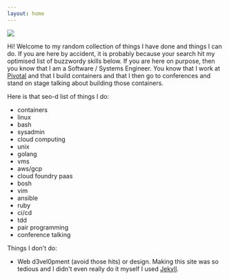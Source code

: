 ```yaml
---
layout: home
---
```

<div class="home">
<link rel="stylesheet" href="/css/mine.css">
<div>
<div class="home-div-right"><img class="avatar" src="https://avatars0.githubusercontent.com/u/8898786?s=400&v=4"></div>
<p>Hi! Welcome to my random collection of things I have done and things I can do. If you are here by accident, it is probably because your search hit my
optimised list of buzzwordy skills below. If you are here on purpose, then you know
that I am a Software / Systems Engineer. You know that I work at <a href="https://pivotal.io/">Pivotal</a> and that I build
containers and that I then go to conferences and stand on stage talking about building those containers.
</p>

<p>
Here is that seo-d list of things I do:
<ul>
<li> containers </li>
<li> linux </li>
<li> bash </li>
<li> sysadmin </li>
<li> cloud computing </li>
<li> unix </li>
<li> golang </li>
<li> vms </li>
<li> aws/gcp </li>
<li> cloud foundry paas </li>
<li> bosh </li>
<li> vim </li>
<li> ansible </li>
<li> ruby </li>
<li> ci/cd </li>
<li> tdd </li>
<li> pair programming </li>
<li> conference talking </li>
</ul>
</p>

<p>
Things I don't do:
<ul>
<li> Web d3vel0pment (avoid those hits) or design. Making this site was so tedious and I didn't even really do it myself I used <a href="https://jekyllrb.com/">Jekyll</a>. </li>
</ul>
</p>
</div>
</div>
